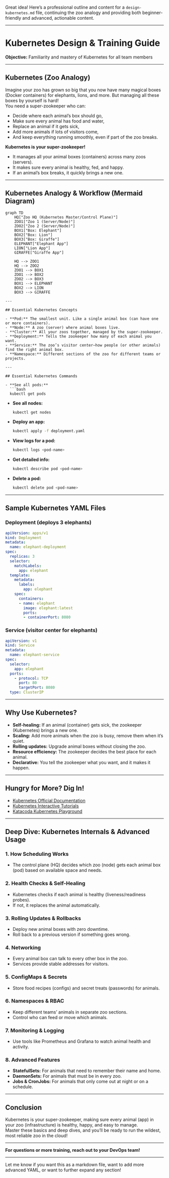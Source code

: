 Great idea! Here’s a professional outline and content for a `design-kubernetes.md` file, continuing the zoo analogy and providing both beginner-friendly and advanced, actionable content.

---

# Kubernetes Design & Training Guide

**Objective:** Familiarity and mastery of Kubernetes for all team members

---

## Kubernetes (Zoo Analogy)

Imagine your zoo has grown so big that you now have many magical boxes (Docker containers) for elephants, lions, and more. But managing all these boxes by yourself is hard!  
You need a super-zookeeper who can:
- Decide where each animal’s box should go,
- Make sure every animal has food and water,
- Replace an animal if it gets sick,
- Add more animals if lots of visitors come,
- And keep everything running smoothly, even if part of the zoo breaks.

**Kubernetes is your super-zookeeper!**
- It manages all your animal boxes (containers) across many zoos (servers).
- It makes sure every animal is healthy, fed, and happy.
- If an animal’s box breaks, it quickly brings a new one.

---

## Kubernetes Analogy & Workflow (Mermaid Diagram)

```mermaid
graph TD
    HQ["Zoo HQ (Kubernetes Master/Control Plane)"]
    ZOO1["Zoo 1 (Server/Node)"]
    ZOO2["Zoo 2 (Server/Node)"]
    BOX1["Box: Elephant"]
    BOX2["Box: Lion"]
    BOX3["Box: Giraffe"]
    ELEPHANT["Elephant App"]
    LION["Lion App"]
    GIRAFFE["Giraffe App"]

    HQ --> ZOO1
    HQ --> ZOO2
    ZOO1 --> BOX1
    ZOO1 --> BOX2
    ZOO2 --> BOX3
    BOX1 --> ELEPHANT
    BOX2 --> LION
    BOX3 --> GIRAFFE

---

## Essential Kubernetes Concepts

- **Pod:** The smallest unit. Like a single animal box (can have one or more containers).
- **Node:** A zoo (server) where animal boxes live.
- **Cluster:** All your zoos together, managed by the super-zookeeper.
- **Deployment:** Tells the zookeeper how many of each animal you want.
- **Service:** The zoo’s visitor center—how people (or other animals) find the right animal box.
- **Namespace:** Different sections of the zoo for different teams or projects.

---

## Essential Kubernetes Commands

- **See all pods:**
  ```bash
  kubectl get pods
  ```
- **See all nodes:**
  ```bash
  kubectl get nodes
  ```
- **Deploy an app:**
  ```bash
  kubectl apply -f deployment.yaml
  ```
- **View logs for a pod:**
  ```bash
  kubectl logs <pod-name>
  ```
- **Get detailed info:**
  ```bash
  kubectl describe pod <pod-name>
  ```
- **Delete a pod:**
  ```bash
  kubectl delete pod <pod-name>
  ```

---

## Sample Kubernetes YAML Files

### Deployment (deploys 3 elephants)

```yaml
apiVersion: apps/v1
kind: Deployment
metadata:
  name: elephant-deployment
spec:
  replicas: 3
  selector:
    matchLabels:
      app: elephant
  template:
    metadata:
      labels:
        app: elephant
    spec:
      containers:
      - name: elephant
        image: elephant:latest
        ports:
        - containerPort: 8080
```

### Service (visitor center for elephants)

```yaml
apiVersion: v1
kind: Service
metadata:
  name: elephant-service
spec:
  selector:
    app: elephant
  ports:
    - protocol: TCP
      port: 80
      targetPort: 8080
  type: ClusterIP
```

---

## Why Use Kubernetes?

- **Self-healing:** If an animal (container) gets sick, the zookeeper (Kubernetes) brings a new one.
- **Scaling:** Add more animals when the zoo is busy, remove them when it’s quiet.
- **Rolling updates:** Upgrade animal boxes without closing the zoo.
- **Resource efficiency:** The zookeeper decides the best place for each animal.
- **Declarative:** You tell the zookeeper what you want, and it makes it happen.

---

## Hungry for More? Dig In!

- [Kubernetes Official Documentation](https://kubernetes.io/docs/)
- [Kubernetes Interactive Tutorials](https://kubernetes.io/docs/tutorials/)
- [Katacoda Kubernetes Playground](https://www.katacoda.com/courses/kubernetes/playground)

---

## Deep Dive: Kubernetes Internals & Advanced Usage

### 1. How Scheduling Works
- The control plane (HQ) decides which zoo (node) gets each animal box (pod) based on available space and needs.

### 2. Health Checks & Self-Healing
- Kubernetes checks if each animal is healthy (liveness/readiness probes).
- If not, it replaces the animal automatically.

### 3. Rolling Updates & Rollbacks
- Deploy new animal boxes with zero downtime.
- Roll back to a previous version if something goes wrong.

### 4. Networking
- Every animal box can talk to every other box in the zoo.
- Services provide stable addresses for visitors.

### 5. ConfigMaps & Secrets
- Store food recipes (configs) and secret treats (passwords) for animals.

### 6. Namespaces & RBAC
- Keep different teams’ animals in separate zoo sections.
- Control who can feed or move which animals.

### 7. Monitoring & Logging
- Use tools like Prometheus and Grafana to watch animal health and activity.

### 8. Advanced Features
- **StatefulSets:** For animals that need to remember their name and home.
- **DaemonSets:** For animals that must be in every zoo.
- **Jobs & CronJobs:** For animals that only come out at night or on a schedule.

---

## Conclusion

Kubernetes is your super-zookeeper, making sure every animal (app) in your zoo (infrastructure) is healthy, happy, and easy to manage.  
Master these basics and deep dives, and you’ll be ready to run the wildest, most reliable zoo in the cloud!

---

**For questions or more training, reach out to your DevOps team!**

---

Let me know if you want this as a markdown file, want to add more advanced YAML, or want to further expand any section!
